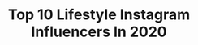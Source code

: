 ---
title: Top 10 Lifestyle Instagram Influencers In 2020
description: >-
  Find top lifestyle Instagram influencers in 2020. Most popular hashtags: # #food #beauty #foodporn.
platform: Instagram
profiles:
  - username: "x_fashiondiaries_x"
    fullname: >-
      Lifestyle
    location: "Germany"
    followers: 49297
    engagement: 186
    commentsToLikes: 0.055426
    id: ck55on3vg8p810i11hn65t4u5
    verified: false
    hashtags: "#interior4you, #decoration, #jutetasche, #workout"
  - username: "angelika_rysz"
    fullname: >-
      Angelika
    location: "Poland"
    followers: 3225
    engagement: 2173
    commentsToLikes: 0.306699
    id: ck5zizhb5gnvu0i14guq3n633
    verified: false
    hashtags: "#beautyissimple, #artystycznezdj, #boymom, #jestemmama"
  - username: "cliodhnamclaughlin_"
    fullname: >-
      Clíodhna McLaughlin
    location: "United Kingdom"
    followers: 4098
    engagement: 4486
    commentsToLikes: 0.322169
    id: ckaosd9ver5qp0i78rz666fu9
    verified: false
    hashtags: "#femalefamily, #myloungelife, #plt, #isawitfirst"
  - username: "romejohns"
    fullname: >-
      Rome Johnson | Style
    location: "United States"
    followers: 15044
    engagement: 4156
    commentsToLikes: 0.069704
    id: ck8t1v9nix65e0j78gkeeieo6
    verified: false
    hashtags: "#blackparents, #blackdads, #nicugraduate, #trachbaby"
  - username: "kyravaneck_"
    fullname: >-
      Kyra Nina Van Eck 🦋
    location: "Netherlands"
    followers: 4015
    engagement: 4117
    commentsToLikes: 0.330570
    id: ck9hcnodem7gn0j78dqgj259g
    verified: false
    hashtags: "#sweater, #dowhatyoulove, #fashion, #bymusthaves"
  - username: "rufiee"
    fullname: >-
      Rufaro | 📸
    location: ""
    followers: 2103
    engagement: 3470
    commentsToLikes: 0.177348
    id: ckapbw6mo1ick0i78w3wwppid
    verified: false
    hashtags: ""
  - username: "joeyloomans"
    fullname: >-
      Joey Loomans🇳🇱
    location: "Netherlands"
    followers: 2830
    engagement: 3408
    commentsToLikes: 0.460016
    id: ckap5lrzrc8kn0i78q6jhmeo1
    verified: false
    hashtags: "#pizzatime, #menshealth, #mens, #streetwear"
  - username: "ourpassportstory_"
    fullname: >-
      Surbhi & Nehil | Travel Couple
    location: "India"
    followers: 3829
    engagement: 3113
    commentsToLikes: 0.163963
    id: ck6tyeona3a9p0j71yjimujwa
    verified: false
    hashtags: "#turkey, #quarantine, #home, #cappadocia"
  - username: "thechiclyeffect"
    fullname: >-
      Erin
    location: "United States"
    followers: 2256
    engagement: 3099
    commentsToLikes: 0.278467
    id: ckaoucltjzphu0i78mre133xp
    verified: false
    hashtags: "#ltkweekendstyle, #oldnavystyle, #loftimist, #rdbabe"
  - username: "fashionarbaj"
    fullname: >-
      MODEL & fASHION PHOTOGRAPHY
    location: "India"
    followers: 4018
    engagement: 2856
    commentsToLikes: 0.562940
    id: ckaowb49g85250i781g2y9w0k
    verified: false
    hashtags: ""
---